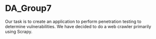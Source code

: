# DA_Group7

Our task is to create an application to perform penetration testing to determine vulnerabilities. We have decided to do a web crawler primarily using Scrapy.
